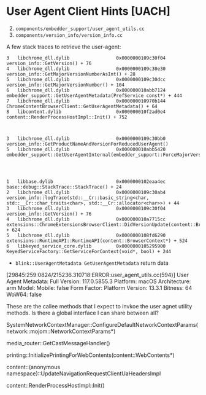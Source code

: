 # User Agent Client Hints [UACH]


2. `components/embedder_support/user_agent_utils.cc`
1. `components/version_info/version_info.cc`





A few stack traces to retrieve the user-agent:


```
3   libchrome_dll.dylib                 0x0000000109c30f04 version_info::GetVersion() + 76
4   libchrome_dll.dylib                 0x0000000109c30e30 version_info::GetMajorVersionNumberAsInt() + 28
5   libchrome_dll.dylib                 0x0000000109c30dcc version_info::GetMajorVersionNumber() + 104
6   libchrome_dll.dylib                 0x000000010abb7124 embedder_support::GetUserAgentMetadata(PrefService const*) + 444
7   libchrome_dll.dylib                 0x000000010970b144 ChromeContentBrowserClient::GetUserAgentMetadata() + 64
8   libcontent.dylib                    0x000000010f2ad0e4 content::RenderProcessHostImpl::Init() + 752



3   libchrome_dll.dylib                 0x0000000109c30bb0 version_info::GetProductNameAndVersionForReducedUserAgent()
5   libchrome_dll.dylib                 0x000000010abb5420 embedder_support::GetUserAgentInternal(embedder_support::ForceMajorVersionToMinorPosition




1   libbase.dylib                       0x0000000102eaa4ec base::debug::StackTrace::StackTrace() + 24
2   libchrome_dll.dylib                 0x0000000109c30ab4 version_info::logTrace(std::__Cr::basic_string<char, std::__Cr::char_traits<char>, std::__Cr::allocator<char>>) + 44
3   libchrome_dll.dylib                 0x0000000109c30f04 version_info::GetVersion() + 76
4   libchrome_dll.dylib                 0x000000010a7715cc extensions::ChromeExtensionsBrowserClient::DidVersionUpdate(content::BrowserContext*) + 624
5   libchrome_dll.dylib                 0x0000000108fd6290 extensions::RuntimeAPI::RuntimeAPI(content::BrowserContext*) + 524
6   libkeyed_service_core.dylib         0x0000000105295900 KeyedServiceFactory::GetServiceForContext(void*, bool) + 244
```



- `blink::UserAgentMetadata GetUserAgentMetadata` return data


[29845:259:0824/215236.310718:ERROR:user_agent_utils.cc(594)] User Agent Metadata:
  Full Version: 117.0.5855.3
  Platform: macOS
  Architecture: arm
  Model:
  Mobile: false
  Form Factor:
  Platform Version: 13.3.1
  Bitness: 64
  WoW64: false






These are the callee methods that I expect to invkoe the user agnet utility methods. Is there a global interface I can share between all?

SystemNetworkContextManager::ConfigureDefaultNetworkContextParams(network::mojom::NetworkContextParams*)

media_router::GetCastMessageHandler()

printing::InitializePrintingForWebContents(content::WebContents*)

content::(anonymous namespace)::UpdateNavigationRequestClientUaHeadersImpl


content::RenderProcessHostImpl::Init()
